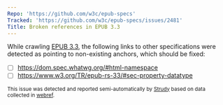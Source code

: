```yaml
---
Repo: 'https://github.com/w3c/epub-specs'
Tracked: 'https://github.com/w3c/epub-specs/issues/2481'
Title: Broken references in EPUB 3.3
---
```


While crawling [EPUB 3.3](https://w3c.github.io/epub-specs/epub33/core/), the following links to other specifications were detected as pointing to non-existing anchors, which should be fixed:
* [ ] https://dom.spec.whatwg.org/#html-namespace
* [ ] https://www.w3.org/TR/epub-rs-33/#sec-property-datatype

<sub>This issue was detected and reported semi-automatically by [Strudy](https://github.com/w3c/strudy/) based on data collected in [webref](https://github.com/w3c/webref/).</sub>
